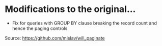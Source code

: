 # Modifications to the original...

* Fix for queries with GROUP BY clause breaking the record count and hence the paging controls


Source: https://github.com/mislav/will_paginate
